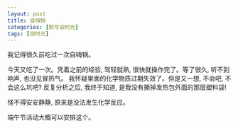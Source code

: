 ```yaml
---
layout: post
title: 自嗨锅
categories: [默写旧时光]
tags: [旧时光]
---
```


我记得很久前吃过一次自嗨锅。

今天又吃了一次。凭着之前的经验, 驾轻就熟, 很快就操作完了。等了很久, 听不到响声, 也没见冒热气。
我怀疑里面的化学物质过期失效了。但是又一想, 不会吧, 不会这么坑吧? 反复分析之后, 我终于知道, 是我没有撕掉发热包外面的那层塑料袋!

怪不得安安静静, 原来是没法发生化学反应。

端午节活动大概可以安排这个。